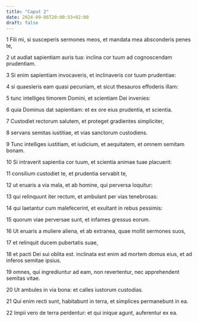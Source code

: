 ```yaml
---
title: "Caput 2"
date: 2024-09-06T20:00:53+02:00
draft: false
---
```



1 Fili mi, si susceperis sermones meos, et mandata mea absconderis penes te,

2 ut audiat sapientiam auris tua: inclina cor tuum ad cognoscendam prudentiam.

3 Si enim sapientiam invocaveris, et inclinaveris cor tuum prudentiae:

4 si quaesieris eam quasi pecuniam, et sicut thesauros effoderis illam:

5 tunc intelliges timorem Domini, et scientiam Dei invenies:

6 quia Dominus dat sapientiam: et ex ore eius prudentia, et scientia.

7 Custodiet rectorum salutem, et proteget gradientes simpliciter,

8 servans semitas iustitiae, et vias sanctorum custodiens.

9 Tunc intelliges iustitiam, et iudicium, et aequitatem, et omnem semitam bonam.

10 Si intraverit sapientia cor tuum, et scientia animae tuae placuerit:

11 consilium custodiet te, et prudentia servabit te,

12 ut eruaris a via mala, et ab homine, qui perversa loquitur:

13 qui relinquunt iter rectum, et ambulant per vias tenebrosas:

14 qui laetantur cum malefecerint, et exultant in rebus pessimis:

15 quorum viae perversae sunt, et infames gressus eorum.

16 Ut eruaris a muliere aliena, et ab extranea, quae mollit sermones suos,

17 et relinquit ducem pubertatis suae,

18 et pacti Dei sui oblita est. inclinata est enim ad mortem domus eius, et ad inferos semitae ipsius.

19 omnes, qui ingrediuntur ad eam, non revertentur, nec apprehendent semitas vitae.

20 Ut ambules in via bona: et calles iustorum custodias.

21 Qui enim recti sunt, habitabunt in terra, et simplices permanebunt in ea.

22 Impii vero de terra perdentur: et qui inique agunt, auferentur ex ea.

